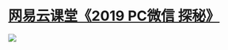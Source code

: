 # <a href="http://t.cn/EXUbebQ" target="_blank">网易云课堂《2019 PC微信 探秘》</a>
<img src="https://raw.githubusercontent.com/zmrbak/PcWeChatHooK/master/images/%5BDEMO%5DPC%E5%BE%AE%E4%BF%A1%E6%8E%A5%E6%94%B6%E6%B6%88%E6%81%AFHOOK%E6%BC%94%E7%A4%BA.gif"/>



